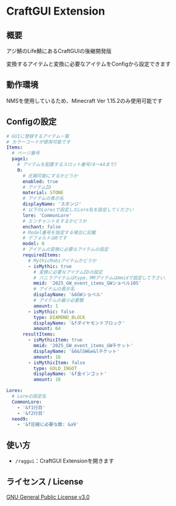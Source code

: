 # CraftGUI Extension

## 概要
アジ鯖のLife鯖にあるCraftGUIの後継開発版

変換するアイテムと変換に必要なアイテムをConfigから設定できます

## 動作環境
NMSを使用しているため、Minecraft Ver 1.15.2のみ使用可能です

## Configの設定
```yaml
# GUIに登録するアイテム一覧
# カラーコードが使用可能です
Items:
  # ページ番号
  page1:
    # アイテムを配置するスロット番号(0～44まで)
    0:
      # 圧縮可能にするかどうか
      enabled: true
      # アイテムID
      material: STONE
      # アイテムの表示名
      displayName: 'スポンジ'
      # 以下のLoresで設定したLore名を設定してください
      lore: 'CommonLore'
      # エンチャントをするかどうか
      enchant: false
      # Model番号を指定する場合に記載
      # デフォルトは0です
      model: 0
      # アイテムの変換に必要なアイテムの設定
      requiredItems:
        # MythicMobsアイテムかどうか
        - isMythic: true
          # 変換に必要なアイテムIDの設定
          # バニラアイテムはtype，MMアイテムはmmidで設定して下さい．
          mmid: '2025_GW_event_items_GWショベル10S'
          # アイテムの表示名
          displayName: '&6GWショベル'
          # アイテムの最小必要数
          amount: 1
        - isMythic: false
          type: DIAMOND_BLOCK
          displayName: '&fダイヤモンドブロック'
          amount: 64
      resultItems:
        - isMythicItem: true
          mmid: '2025_GW_event_items_GWチケット'
          displayName: '&6&lGW&e&lチケット'
          amount: 16
        - isMythicItem: false
          type: GOLD_INGOT
          displayName: '&f金インゴット'
          amount: 16

Lores:
  # Loreの設定名
  CommonLore:
    - '&f1行目'
    - '&f2行目'
  need9:
    - '&f圧縮に必要な数: &a9'
```

## 使い方
- `/raggui`：CraftGUI Extensionを開きます

## ライセンス / License
[GNU General Public License v3.0](LICENSE)
